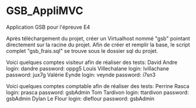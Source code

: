 # GSB_AppliMVC
Application GSB pour l'épreuve E4

Après téléchargement du projet, créer un Virtualhost nommé "gsb" pointant directement sur la racine du projet.
Afin de créer et remplir la base, le script complet "gsb_frais.sql" se trouve sous le dossier sql du projet.

Voici quelques comptes visiteur afin de réaliser des tests:
  David Andre
    login: dandre
    password: oppg5
  Louis Villechalane
    login: lvillachane
    password: jux7g
  Valérie Eynde
    login: veynde
    password: i7sn3
    
Voici quelques comptes comptable afin de réaliser des tests:
  Perrine Rasca
    login: prasca
    password: gsbAdmin
  Tom Tardivon
    login: ttardivon
    password: gsbAdmin
  Dylan Le Flour
    login: dleflour
    password: gsbAdmin
